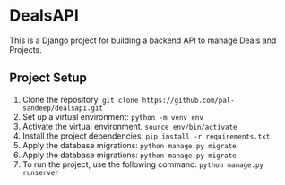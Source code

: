 # DealsAPI

This is a Django project for building a backend API to manage Deals and Projects.

## Project Setup
1. Clone the repository.
    ```git clone https://github.com/pal-sandeep/dealsapi.git```
2. Set up a virtual environment:
   ```python -m venv env```
3. Activate the virtual environment.
    ```source env/bin/activate```
4.   Install the project dependencies:
    ```pip install -r requirements.txt```
5. Apply the database migrations:
    ```python manage.py migrate```
6. Apply the database migrations:
    ```python manage.py migrate```
7. To run the project, use the following command:
    ```python manage.py runserver```